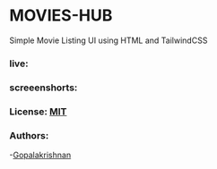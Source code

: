 # MOVIES-HUB
Simple Movie Listing UI using HTML and TailwindCSS

### live:

### screeenshorts:

### License: [MIT](/LICENCE)

### Authors:

-[Gopalakrishnan](https://www.instagram.com/pe.a.ce_dude?igsh=c3dxNTU2OHF3NWt6)